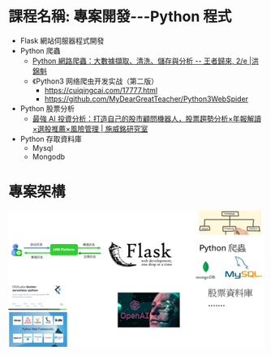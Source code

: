 # 課程名稱: 專案開發---Python 程式
- Flask 網站伺服器程式開發
- Python 爬蟲
  - [Python 網路爬蟲：大數據擷取、清洗、儲存與分析 -- 王者歸來, 2/e |洪錦魁](https://www.tenlong.com.tw/products/9789860776478?list_name=srh)
  - 《Python3 网络爬虫开发实战（第二版）
    - https://cuiqingcai.com/17777.html
    - https://github.com/MyDearGreatTeacher/Python3WebSpider 
- Python 股票分析
  - [最強 AI 投資分析：打造自己的股市顧問機器人，股票趨勢分析×年報解讀×選股推薦×風險管理 | 施威銘研究室](https://www.tenlong.com.tw/products/9789863127727?list_name=srh)
- Python 存取資料庫
  - Mysql
  - Mongodb 


# 專案架構

![畢業專題2024](畢業專題2024.png)
